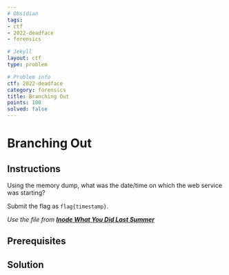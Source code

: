 ```yaml
---
# Obsidian
tags:
- ctf
- 2022-deadface
- forensics

# Jekyll
layout: ctf
type: problem

# Problem info
ctf: 2022-deadface
category: forensics
title: Branching Out
points: 100
solved: false
---
```


# Branching Out

## Instructions

Using the memory dump, what was the date/time on which the web service was starting?

Submit the flag as `flag{timestamp}`.

_Use the file from **[Inode What You Did Last Summer](Inode%20What%20You%20Did%20Last%20Summer)**_

## Prerequisites

## Solution




